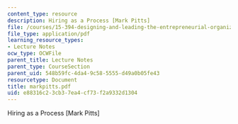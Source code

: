 ```yaml
---
content_type: resource
description: Hiring as a Process [Mark Pitts]
file: /courses/15-394-designing-and-leading-the-entrepreneurial-organization-spring-2003/e88316c23cb37ea4cf73f2a9332d1304_markpitts.pdf
file_type: application/pdf
learning_resource_types:
- Lecture Notes
ocw_type: OCWFile
parent_title: Lecture Notes
parent_type: CourseSection
parent_uid: 548b59fc-4da4-9c58-5555-d49a0b05fe43
resourcetype: Document
title: markpitts.pdf
uid: e88316c2-3cb3-7ea4-cf73-f2a9332d1304
---
```

Hiring as a Process [Mark Pitts]

